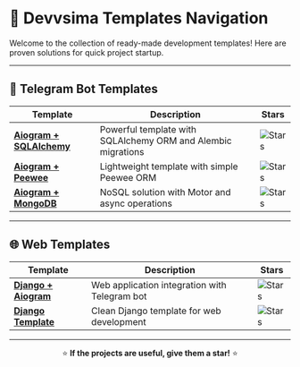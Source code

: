 # 🚀 Devvsima Templates Navigation

Welcome to the collection of ready-made development templates! Here are proven solutions for quick project startup.

---

## 🤖 Telegram Bot Templates

| Template | Description | Stars |
|----------|-------------|-------|
| [**Aiogram + SQLAlchemy**](https://github.com/devvsima/aiogram-template-sqlalchemy) | Powerful template with SQLAlchemy ORM and Alembic migrations | ![Stars](https://img.shields.io/github/stars/devvsima/aiogram-template-sqlalchemy) |
| [**Aiogram + Peewee**](https://github.com/devvsima/aiogram-template-peewee) | Lightweight template with simple Peewee ORM | ![Stars](https://img.shields.io/github/stars/devvsima/aiogram-template-peewee) |
| [**Aiogram + MongoDB**](https://github.com/devvsima/aiogram-template-mongodb) | NoSQL solution with Motor and async operations | ![Stars](https://img.shields.io/github/stars/devvsima/aiogram-template-mongodb) |

---

## 🌐 Web Templates

| Template | Description | Stars |
|----------|-------------|-------|
| [**Django + Aiogram**](https://github.com/devvsima/django-aiogram-template) | Web application integration with Telegram bot | ![Stars](https://img.shields.io/github/stars/devvsima/django-aiogram-template) |
| [**Django Template**](https://github.com/devvsima/django-template) | Clean Django template for web development | ![Stars](https://img.shields.io/github/stars/devvsima/django-template) |

---

<div align="center">

⭐ **If the projects are useful, give them a star!** ⭐

</div>
